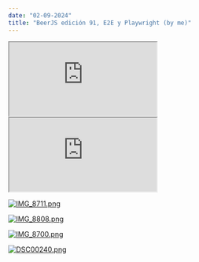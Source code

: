 ```yaml
---
date: "02-09-2024"
title: "BeerJS edición 91, E2E y Playwright (by me)"
---
```

<iframe src="https://www.youtube.com/embed/ldPB6y0I2Z0" allowfullscreen></iframe>

<iframe src="https://www.youtube.com/embed/VSZc6vsm1xk" allowfullscreen></iframe>

<a href="/blog/images/IMG_8711.png" target="_blank"><img src="/blog/images/IMG_8711.png" alt="IMG_8711.png" /></a>

<a href="/blog/images/IMG_8808.png" target="_blank"><img src="/blog/images/IMG_8808.png" alt="IMG_8808.png" /></a>

<a href="/blog/images/IMG_8700.png" target="_blank"><img src="/blog/images/IMG_8700.png" alt="IMG_8700.png" /></a>

<a href="/blog/images/DSC00240.png" target="_blank"><img src="/blog/images/DSC00240.png" alt="DSC00240.png" /></a>
